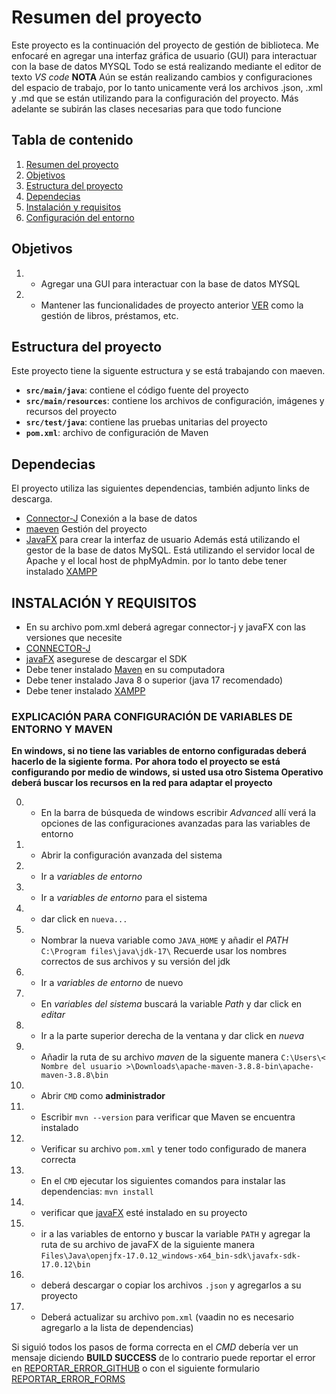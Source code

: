 # **Resumen del proyecto**

Este proyecto es la continuación del proyecto de gestión de biblioteca.
Me enfocaré en agregar una interfaz gráfica de usuario (GUI) para interactuar con la base de datos MYSQL
Todo se está realizando mediante el editor de texto *VS code*
**NOTA**
Aún se están realizando cambios y configuraciones del espacio de trabajo, por lo tanto unicamente verá los archivos .json, .xml y .md  que se están utilizando para la configuración del proyecto. Más adelante se subirán las clases necesarias para que todo funcione


## Tabla de contenido

1. [Resumen del proyecto](#resumen-del-proyecto)
2. [Objetivos](#objetivos)
3. [Estructura del proyecto](#estructura-del-proyecto)
4. [Dependecias](#dependecias)
5. [Instalación y requisitos](#instalación-y-requisitos)
6. [Configuración del entorno](#explicación-para-configuración-de-variables-de-entorno-y-maven)

## Objetivos

1. - Agregar una GUI para interactuar con la base de datos MYSQL
2. - Mantener las funcionalidades de proyecto anterior [VER](https://github.com/DanielRestrepoGaleano/BibliotecaJava) como la gestión de libros, préstamos, etc.

## Estructura del proyecto

Este proyecto tiene la siguente estructura y se está trabajando con maeven.

- **`src/main/java`**: contiene el código fuente del proyecto
- **`src/main/resources`**: contiene los archivos de configuración, imágenes y recursos del proyecto
- **`src/test/java`**: contiene las pruebas unitarias del proyecto
- **`pom.xml`**: archivo de configuración de Maven

## Dependecias

El proyecto utiliza las siguientes dependencias, también adjunto links de descarga.

- [Connector-J](https://central.sonatype.com/artifact/com.mysql/mysql-connector-j) Conexión a la base de datos
- [maeven](https://maven.apache.org/install.html) Gestión del proyecto
- [JavaFX](https://gluonhq.com/products/javafx/) para crear la interfaz de usuario
  Además está utilizando el gestor de la base de datos MySQL.
  Está utilizando el servidor local de Apache y el local host de phpMyAdmin.
  por lo tanto debe tener instalado [XAMPP](https://www.apachefriends.org/es/index.html)

## INSTALACIÓN Y REQUISITOS

- En su archivo pom.xml deberá agregar connector-j y javaFX con las versiones que necesite
- [CONNECTOR-J](https://central.sonatype.com/artifact/com.mysql/mysql-connector-j)
- [javaFX](https://gluonhq.com/products/javafx/) asegurese de descargar el SDK
- Debe tener instalado [Maven](https://maven.apache.org/download.cgi) en su computadora
- Debe tener instalado Java 8 o superior (java 17 recomendado)
- Debe tener instalado [XAMPP](https://www.apachefriends.org/es/index.html)

### EXPLICACIÓN PARA CONFIGURACIÓN DE VARIABLES DE ENTORNO Y MAVEN

**En windows, si no tiene las variables de entorno configuradas deberá hacerlo de la sigiente forma.**
**Por ahora todo el proyecto se está configurando por medio de windows, si usted usa otro Sistema Operativo deberá buscar los recursos en la red para adaptar el proyecto**

0. - En la barra de búsqueda de windows escribir *Advanced* allí verá la opciones de las configuraciones avanzadas para las variables de entorno
1. - Abrir la configuración avanzada del sistema
2. - Ir a *variables de entorno*
3. - Ir a *variables de entorno* para el sistema
4. - dar click en `nueva...`
5. - Nombrar la nueva variable como `JAVA_HOME` y añadir el *PATH* `C:\Program files\java\jdk-17\` Recuerde usar los nombres correctos de sus archivos y su versión del jdk
6. - Ir a *variables de entorno* de nuevo
7. - En *variables del sistema* buscará la variable *Path*  y dar click en *editar*
8. - Ir a la parte superior derecha de la ventana y dar click en *nueva*
9. - Añadir la ruta de su archivo *maven* de la siguente manera `C:\Users\< Nombre del usuario >\Downloads\apache-maven-3.8.8-bin\apache-maven-3.8.8\bin`
10. - Abrir `CMD` como **administrador**
11. - Escribir `mvn --version` para verificar que Maven se encuentra instalado
12. - Verificar su archivo `pom.xml` y tener todo configurado de manera correcta
13. - En el `CMD` ejecutar los siguientes comandos para instalar las dependencias: `mvn install`
14. - verificar que [javaFX](https://gluonhq.com/products/javafx/) esté instalado en su proyecto
15. - ir a las variables de entorno  y buscar la variable `PATH` y agregar la ruta de su archivo de javaFX de la siguiente manera `Files\Java\openjfx-17.0.12_windows-x64_bin-sdk\javafx-sdk-17.0.12\bin`
16. - deberá descargar o copiar los archivos `.json` y agregarlos a su proyecto
17. - Deberá actualizar su archivo `pom.xml` (vaadin no es necesario  agregarlo a la lista de dependencias)



Si siguió todos los pasos de forma correcta en el *CMD* debería ver un mensaje diciendo **BUILD SUCCESS**
de lo contrario puede reportar el error en [REPORTAR_ERROR_GITHUB](https://github.com/DanielRestrepoGaleano/LibraryManagementUX/issues) o con el siguiente formulario [REPORTAR_ERROR_FORMS](https://docs.google.com/forms/d/1OxRtiVPGTAUtvkKE_opcWedZ7b5dZMVU5F3T7YdZRw0)
